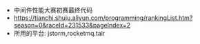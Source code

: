 - 中间件性能大赛初赛最终代码
- https://tianchi.shuju.aliyun.com/programming/rankingList.htm?season=0&raceId=231533&pageIndex=2
- 所用的平台: jstorm,rocketmq.tair
